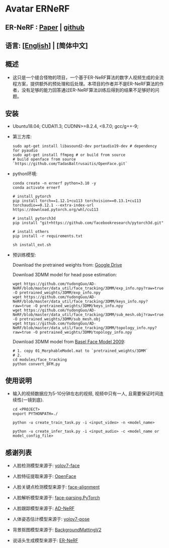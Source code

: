 # Avatar ERNeRF

## ER-NeRF : [Paper](https://arxiv.org/abs/2307.09323) | [github](https://github.com/Fictionarry/ER-NeRF.git)

## 语言: [[English](README.md)] | [简体中文]

## 概述

- 这只是一个缝合怪物的项目，一个基于ER-NeRF算法的数字人视频生成的全流程方案，提供额外的预处理和后处理。本项目的作者并不是ER-NeRF算法的作者，没有足够的能力回答通过ER-NeRF算法训练后得到的结果不足够好的问题。

## 安装

- Ubuntu18.04; CUDA11.3; CUDNN>=8.2.4, <8.7.0; gcc/g++-9;

- 第三方库:

    ```shell
    sudo apt-get install libasound2-dev portaudio19-dev # dependency for pyaudio
    sudo apt-get install ffmpeg # or build from source
    # build openface from source `https://github.com/TadasBaltrusaitis/OpenFace.git`
    ```

- python环境:

    ```shell
    conda create -n ernerf python=3.10 -y
    conda activate ernerf

    # install pytorch
    pip install torch==1.12.1+cu113 torchvision==0.13.1+cu113 torchaudio==0.12.1 --extra-index-url https://download.pytorch.org/whl/cu113

    # install pytorch3d
    pip install "git+https://github.com/facebookresearch/pytorch3d.git"

    # install others
    pip install -r requirements.txt

    sh install_ext.sh
    ```

- 预训练模型:

    Download the pretrained weights from: [Google Drive](https://drive.google.com/file/d/12kz5-UwWyKzTf7z2hFUO41Jx5wnTEbJy/view?usp=drive_link)

    Download 3DMM model for head pose estimation:
    ```shell
    wget https://github.com/YudongGuo/AD-NeRF/blob/master/data_util/face_tracking/3DMM/exp_info.npy?raw=true -O pretrained_weights/3DMM/exp_info.npy
    wget https://github.com/YudongGuo/AD-NeRF/blob/master/data_util/face_tracking/3DMM/keys_info.npy?raw=true -O pretrained_weights/3DMM/keys_info.npy
    wget https://github.com/YudongGuo/AD-NeRF/blob/master/data_util/face_tracking/3DMM/sub_mesh.obj?raw=true -O pretrained_weights/3DMM/sub_mesh.obj
    wget https://github.com/YudongGuo/AD-NeRF/blob/master/data_util/face_tracking/3DMM/topology_info.npy?raw=true -O pretrained_weights/3DMM/topology_info.npy
    ``` 

    Download 3DMM model from [Basel Face Model 2009](https://faces.dmi.unibas.ch/bfm/main.php?nav=1-1-0&id=details):
    ```shell
    # 1. copy 01_MorphableModel.mat to `pretrained_weights/3DMM`
    # 2.
    cd modules/face_tracking
    python convert_BFM.py
    ```

## 使用说明

- 输入的视频数据应为5-10分钟左右的视频, 视频中只有一人, 且需要保证时间连续性(一镜到底).

    ```shell
    cd <PROJECT>
    export PYTHONPATH=./

    python -u create_train_task.py -i <input_video> -n <model_name>

    python -u create_infer_task.py -i <input_audio> -c <model_name or model_config_file>
    ```

## 感谢列表

- 人脸检测模型来源于: [yolov7-face](https://github.com/derronqi/yolov7-face.git)

- 人脸特征提取来源于: [OpenFace](https://github.com/TadasBaltrusaitis/OpenFace.git)

- 人脸关键点检测模型来源于: [face-alignment](https://github.com/1adrianb/face-alignment.git)

- 人脸解析模型来源于: [face-parsing.PyTorch](https://github.com/zllrunning/face-parsing.PyTorch.git)

- 人脸跟踪模型来源于: [AD-NeRF](https://github.com/YudongGuo/AD-NeRF.git)

- 人体姿态估计模型来源于: [yolov7-pose](https://github.com/trancongman276/yolov7-pose.git)

- 背景抠图模型来源于: [BackgroundMattingV2](https://github.com/PeterL1n/BackgroundMattingV2.git)

- 说话头生成模型来源于: [ER-NeRF](https://github.com/Fictionarry/ER-NeRF.git)
